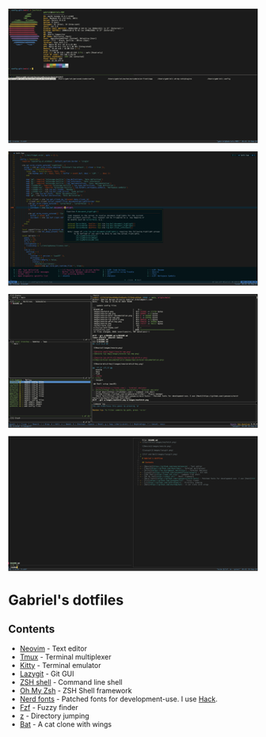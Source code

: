 ![Fastfetch](images/fastfetch.png)

![Neovim](images/neovim.png)

![Lazygit](images/lazygit.png)

![Fzf and Bat](images/fzf_and_bat.png)

# Gabriel's dotfiles

## Contents

- [Neovim](https://github.com/neovim/neovim) - Text editor
- [Tmux](https://github.com/tmux/tmux) - Terminal multiplexer
- [Kitty](https://sw.kovidgoyal.net/kitty/) - Terminal emulator
- [Lazygit](https://github.com/jesseduffield/lazygit) - Git GUI
- [ZSH shell](https://github.com/zsh-users/zsh) - Command line shell
- [Oh My Zsh](https://github.com/ohmyzsh/ohmyzsh) - ZSH Shell framework
- [Nerd fonts](https://github.com/ryanoasis/nerd-fonts) - Patched fonts for development-use. I use [Hack](https://github.com/ryanoasis/nerd-fonts/tree/master/patched-fonts/Hack).
- [Fzf](https://github.com/junegunn/fzf) - Fuzzy finder
- [z](https://github.com/rupa/z) - Directory jumping
- [Bat](https://github.com/sharkdp/bat) - A cat clone with wings
